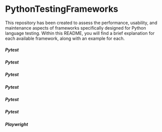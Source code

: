 # PythonTestingFrameworks
This repository has been created to assess the performance, usability, and maintenance aspects of frameworks specifically designed for Python language testing.
Within this README, you will find a brief explanation for each available framework, along with an example for each.


##### Pytest #####

##### Pytest #####

##### Pytest #####
##### Pytest #####
##### Pytest #####
##### Pytest #####
##### Playwright #####



